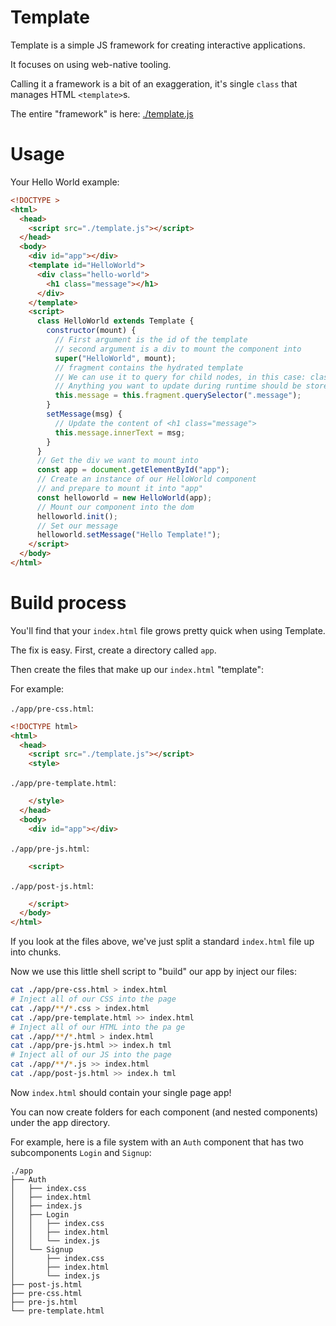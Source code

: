 # Template

Template is a simple JS framework for creating interactive applications.

It focuses on using web-native tooling.

Calling it a framework is a bit of an exaggeration, it's single `class` that manages HTML `<template>`s.

The entire "framework" is here: [./template.js](./template.js)

# Usage

Your Hello World example:

```html
<!DOCTYPE >
<html>
  <head>
    <script src="./template.js"></script>
  </head>
  <body>
    <div id="app"></div>
    <template id="HelloWorld">
      <div class="hello-world">
        <h1 class="message"></h1>
      </div>
    </template>
    <script>
      class HelloWorld extends Template {
        constructor(mount) {
          // First argument is the id of the template
          // second argument is a div to mount the component into
          super("HelloWorld", mount);
          // fragment contains the hydrated template
          // We can use it to query for child nodes, in this case: class="message"
          // Anything you want to update during runtime should be stored on "this"
          this.message = this.fragment.querySelector(".message");
        }
        setMessage(msg) {
          // Update the content of <h1 class="message">
          this.message.innerText = msg;
        }
      }
      // Get the div we want to mount into
      const app = document.getElementById("app");
      // Create an instance of our HelloWorld component
      // and prepare to mount it into "app"
      const helloworld = new HelloWorld(app);
      // Mount our component into the dom
      helloworld.init();
      // Set our message
      helloworld.setMessage("Hello Template!");
    </script>
  </body>
</html>
```

# Build process

You'll find that your `index.html` file grows pretty quick when using Template.

The fix is easy. First, create a directory called `app`.

Then create the files that make up our `index.html` "template":

For example:

`./app/pre-css.html`:

```html
<!DOCTYPE html>
<html>
  <head>
    <script src="./template.js"></script>
    <style>
```

`./app/pre-template.html`:

```html
    </style>
  </head>
  <body>
    <div id="app"></div>
```

`./app/pre-js.html`:

```html
    <script>
```

`./app/post-js.html`:

```html
    </script>
  </body>
</html>
```

If you look at the files above, we've just split a standard `index.html` file up into chunks.

Now we use this little shell script to "build" our app by inject our files:

```sh
cat ./app/pre-css.html > index.html
# Inject all of our CSS into the page
cat ./app/**/*.css > index.html
cat ./app/pre-template.html >> index.html
# Inject all of our HTML into the pa ge
cat ./app/**/*.html > index.html
cat ./app/pre-js.html >> index.h tml
# Inject all of our JS into the page
cat ./app/**/*.js >> index.html
cat ./app/post-js.html >> index.h tml
```

Now `index.html` should contain your single page app!

You can now create folders for each component (and nested components) under the app directory.

For example, here is a file system with an `Auth` component that has two subcomponents `Login` and `Signup`:

```text
./app
├── Auth
│   ├── index.css
│   ├── index.html
│   ├── index.js
│   ├── Login
│   │   ├── index.css
│   │   ├── index.html
│   │   └── index.js
│   └── Signup
│       ├── index.css
│       ├── index.html
│       └── index.js
├── post-js.html
├── pre-css.html
├── pre-js.html
└── pre-template.html
```
